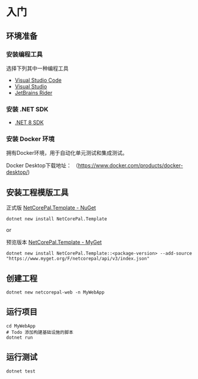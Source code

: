# 入门

## 环境准备

### 安装编程工具

选择下列其中一种编程工具

- [Visual Studio Code](https://code.visualstudio.com/)
- [Visual Studio](https://visualstudio.microsoft.com/)
- [JetBrains Rider](https://www.jetbrains.com/rider/)

### 安装 .NET SDK

- [.NET 8 SDK](https://dotnet.microsoft.com/download/dotnet/8.0)

### 安装 Docker 环境

拥有Docker环境，用于自动化单元测试和集成测试。

Docker Desktop下载地址： （https://www.docker.com/products/docker-desktop/)

## 安装工程模版工具

正式版 [NetCorePal.Template - NuGet](https://www.nuget.org/packages/NetCorePal.Template)

```shell
dotnet new install NetCorePal.Template
```

or

预览版本 [NetCorePal.Template - MyGet](https://www.myget.org/feed/netcorepal/package/nuget/NetCorePal.Template)

```shell
dotnet new install NetCorePal.Template::<package-version> --add-source "https://www.myget.org/F/netcorepal/api/v3/index.json"
```

## 创建工程

```shell
dotnet new netcorepal-web -n MyWebApp
```

## 运行项目

```shell
cd MyWebApp
# Todo 添加构建基础设施的脚本
dotnet run
```

## 运行测试

```shell
dotnet test
```